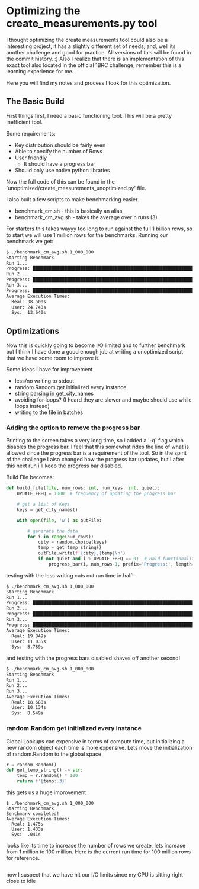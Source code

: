 # Optimizing the create_measurements.py tool  
I thought optimizing the create measurements tool could also be a interesting project, it has a slightly different set of needs, and, well its another challenge and good for practice. All versions of this will be found in the commit history. :) Also I realize that there is an implementation of this exact tool also located in the official 1BRC challenge, remember this is a learning experience for me.

Here you will find my notes and process I took for this optimization.

## The Basic Build
First things first, I need a basic functioning tool. This will be a pretty inefficient tool. 

Some requirements:
 - Key distribution should be fairly even
 - Able to specify the number of Rows
 - User friendly
   - It should have a progress bar
 - Should only use native python libraries

Now the full code of this can be found in the `unoptimized/create_measurements_unoptimized.py' file. 

I also built a few scripts to make benchmarking easier. 
- benchmark_cm.sh -  this is basically an alias
- benchmark_cm_avg.sh - takes the average over n runs (3)

For starters this takes wayyy too long to run against the full 1 billion rows, so to start we will use 1 million rows for the benchmarks. Running our benchmark we get:

```sh
$ ./benchmark_cm_avg.sh 1_000_000
Starting Benchmark
Run 1...
Progress: ████████████████████████████████████████████████████████████████████████████████████████████████████ 100.0% 
Run 2...
Progress: ████████████████████████████████████████████████████████████████████████████████████████████████████ 100.0% 
Run 3...
Progress: ████████████████████████████████████████████████████████████████████████████████████████████████████ 100.0% 
Average Execution Times:
  Real: 38.500s
  User: 24.740s
  Sys:  13.640s
```




## Optimizations

Now this is quickly going to become I/O limited and to further benchmark but I think I have done a good enough job at writing a unoptimized script that we have some room to improve it. 

Some ideas I have for improvement
- less/no writing to stdout
- random.Random get initialized every instance
- string parsing in get_city_names
- avoiding for loops? (I heard they are slower and maybe should use while loops instead)
- writing to the file in batches


### Adding the option to remove the progress bar

Printing to the screen takes a very long time, so i added a '-q' flag which disables the progress bar. I feel that this somewhat rides the line of what is allowed since the progress bar is a requirement of the tool. So in the spirit of the challenge I also changed how the progress bar updates, but I after this next run i'll keep the progress bar disabled.

Build File becomes:
```py
def build_file(file, num_rows: int, num_keys: int, quiet):
    UPDATE_FREQ = 1000  # frequency of updating the progress bar

    # get a list of Keys
    keys = get_city_names()

    with open(file, 'w') as outFile:

        # generate the data
        for i in range(num_rows):
            city = random.choice(keys)
            temp = get_temp_string()
            outFile.write(f'{city},{temp}\n')
            if not quiet and i % UPDATE_FREQ == 0:  # Hold functionality and less frequently updating the progress bar
                progress_bar(i, num_rows-1, prefix='Progress:', length=100)
```

testing with the less writing cuts out run time in half!

```sh
$ ./benchmark_cm_avg.sh 1_000_000
Starting Benchmark
Run 1...
Progress: ███████████████████████████████████████████████████████████████████████████████████████████████████- 99.9% 
Run 2...
Progress: ███████████████████████████████████████████████████████████████████████████████████████████████████- 99.9% 
Run 3...
Progress: ███████████████████████████████████████████████████████████████████████████████████████████████████- 99.9% 
Average Execution Times:
  Real: 19.849s
  User: 11.035s
  Sys:  8.789s
```

and testing with the progress bars disabled shaves off another second!

```sh
$ ./benchmark_cm_avg.sh 1_000_000
Starting Benchmark
Run 1...
Run 2...
Run 3...
Average Execution Times:
  Real: 18.688s
  User: 10.134s
  Sys:  8.549s
```

### random.Random get initialized every instance

Global Lookups can expensive in terms of compute time, but initializing a new random object each time is more expensive. Lets move the initialization of random.Random to the global space

```py
r = random.Random()
def get_temp_string() -> str:
    temp = r.random() * 100
    return f'{temp:.3}'
```

this gets us a huge improvement

```
$ ./benchmark_cm_avg.sh 1_000_000
Starting Benchmark
Benchmark completed!
Average Execution Times:
  Real: 1.475s
  User: 1.433s
  Sys:  .041s
```

looks like its time to increase the number of rows we create, lets increase from 1 million to 100 million. Here is the current run time for 100 million rows for reference.

```

```

now I suspect that we have hit our I/O limits since my CPU is sitting right close to idle  



### 